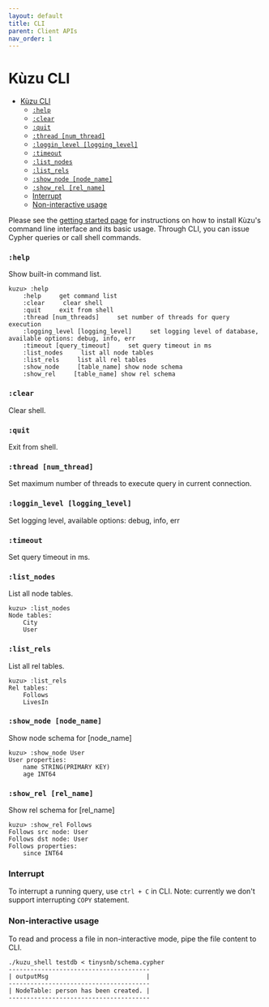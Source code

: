 ```yaml
---
layout: default
title: CLI
parent: Client APIs
nav_order: 1
---
```


# Kùzu CLI

- [Kùzu CLI](#kùzu-cli)
    - [`:help`](#help)
    - [`:clear`](#clear)
    - [`:quit`](#quit)
    - [`:thread [num_thread]`](#thread-num_thread)
    - [`:loggin_level [logging_level]`](#loggin_level-logging_level)
    - [`:timeout`](#timeout)
    - [`:list_nodes`](#list_nodes)
    - [`:list_rels`](#list_rels)
    - [`:show_node [node_name]`](#show_node-node_name)
    - [`:show_rel [rel_name]`](#show_rel-rel_name)
    - [Interrupt](#interrupt)
    - [Non-interactive usage](#non-interactive-usage)
  
Please see the [getting started page](../getting-started/introduction-examples.md#cli) for instructions on how
to install Kùzu's command line interface and its basic usage. Through CLI, you can issue Cypher queries or call shell commands.

### `:help`
Show built-in command list.

```
kuzu> :help
    :help     get command list
    :clear     clear shell
    :quit     exit from shell
    :thread [num_threads]     set number of threads for query execution
    :logging_level [logging_level]     set logging level of database, available options: debug, info, err
    :timeout [query_timeout]     set query timeout in ms
    :list_nodes     list all node tables
    :list_rels     list all rel tables
    :show_node     [table_name] show node schema
    :show_rel     [table_name] show rel schema
```

### `:clear`
Clear shell.

### `:quit`
Exit from shell.

### `:thread [num_thread]`
Set maximum number of threads to execute query in current connection.

### `:loggin_level [logging_level]`
Set logging level, available options: debug, info, err

### `:timeout`
Set query timeout in ms.

### `:list_nodes`
List all node tables.

```
kuzu> :list_nodes
Node tables:
	City
	User
```

### `:list_rels`
List all rel tables.

```
kuzu> :list_rels
Rel tables:
	Follows
	LivesIn
```

### `:show_node [node_name]` 
Show node schema for [node_name]

```
kuzu> :show_node User
User properties:
	name STRING(PRIMARY KEY)
	age INT64
```

### `:show_rel [rel_name]` 
Show rel schema for [rel_name]

```
kuzu> :show_rel Follows
Follows src node: User
Follows dst node: User
Follows properties:
	since INT64
```
### Interrupt
To interrupt a running query, use `ctrl + C` in CLI. Note: currently we don't support interrupting `COPY` statement.

### Non-interactive usage
To read and process a file in non-interactive mode, pipe the file content to CLI.
```
./kuzu_shell testdb < tinysnb/schema.cypher
---------------------------------------
| outputMsg                           |
---------------------------------------
| NodeTable: person has been created. |
---------------------------------------

``` 
